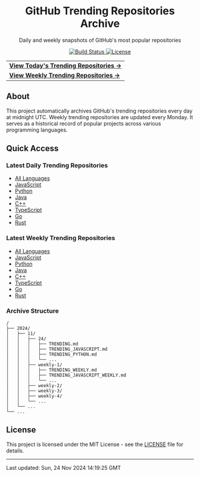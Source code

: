 <div align="center">
<h1>GitHub Trending Repositories Archive</h1>
<p>Daily and weekly snapshots of GitHub's most popular repositories</p>

<a href="https://github.com/saiki-mbs/github-trending-tracker/actions">
  <img src="https://github.com/saiki-mbs/github-trending-tracker/workflows/Update%20Trending%20Repositories/badge.svg" alt="Build Status">
</a>
<a href="LICENSE">
  <img src="https://img.shields.io/github/license/saiki-mbs/github-trending-tracker" alt="License">
</a>
</div>

<div align="center">
<table>
  <tr>
    <td>
      <a href="./2024/11/24/TRENDING.md">
        <b>View Today's Trending Repositories →</b>
      </a>
    </td>
  </tr>
  <tr>
    <td>
      <a href="./2024/11/weekly-4/TRENDING_WEEKLY.md">
        <b>View Weekly Trending Repositories →</b>
      </a>
    </td>
  </tr>
</table>
</div>

## About

This project automatically archives GitHub's trending repositories every day at midnight UTC. Weekly trending repositories are updated every Monday. It serves as a historical record of popular projects across various programming languages.

## Quick Access

### Latest Daily Trending Repositories

- [All Languages](./2024/11/24/TRENDING.md)
- [JavaScript](./2024/11/24/TRENDING_JAVASCRIPT.md)
- [Python](./2024/11/24/TRENDING_PYTHON.md)
- [Java](./2024/11/24/TRENDING_JAVA.md)
- [C++](./2024/11/24/TRENDING_CPP.md)
- [TypeScript](./2024/11/24/TRENDING_TYPESCRIPT.md)
- [Go](./2024/11/24/TRENDING_GO.md)
- [Rust](./2024/11/24/TRENDING_RUST.md)

### Latest Weekly Trending Repositories

- [All Languages](./2024/11/weekly-4/TRENDING_WEEKLY.md)
- [JavaScript](./2024/11/weekly-4/TRENDING_JAVASCRIPT_WEEKLY.md)
- [Python](./2024/11/weekly-4/TRENDING_PYTHON_WEEKLY.md)
- [Java](./2024/11/weekly-4/TRENDING_JAVA_WEEKLY.md)
- [C++](./2024/11/weekly-4/TRENDING_CPP_WEEKLY.md)
- [TypeScript](./2024/11/weekly-4/TRENDING_TYPESCRIPT_WEEKLY.md)
- [Go](./2024/11/weekly-4/TRENDING_GO_WEEKLY.md)
- [Rust](./2024/11/weekly-4/TRENDING_RUST_WEEKLY.md)

### Archive Structure

```
/
├── 2024/
│   ├── 11/
│   │   ├── 24/
│   │   │   ├── TRENDING.md
│   │   │   ├── TRENDING_JAVASCRIPT.md
│   │   │   ├── TRENDING_PYTHON.md
│   │   │   └── ...
│   │   ├── weekly-1/
│   │   │   ├── TRENDING_WEEKLY.md
│   │   │   ├── TRENDING_JAVASCRIPT_WEEKLY.md
│   │   │   └── ...
│   │   ├── weekly-2/
│   │   ├── weekly-3/
│   │   ├── weekly-4/
│   │   └── ...
│   └── ...
└── ...
```

## License

This project is licensed under the MIT License - see the [LICENSE](LICENSE) file for details.

---

Last updated: Sun, 24 Nov 2024 14:19:25 GMT